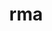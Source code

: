 ---
title: rma
name:  RMA graduation_work
desc:  RMA_graduation_work ist hier
category: Frontend
language: Angular, TypeScript
framework: Ionic
datum: 2018
img:
link: https://github.com/JoKraken/RMA_graduation_work
---